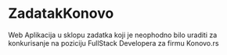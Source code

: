 # ZadatakKonovo
Web Aplikacija u sklopu zadatka koji je neophodno bilo uraditi za konkurisanje na poziciju FullStack Developera za firmu Konovo.rs
